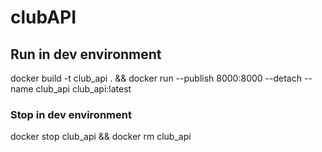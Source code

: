 # clubAPI

## Run in dev environment
docker build -t club_api . && docker run --publish 8000:8000 --detach --name club_api club_api:latest

### Stop in dev environment
docker stop club_api && docker rm club_api